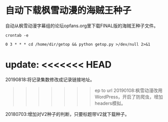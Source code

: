 # 自动下载枫雪动漫的海贼王种子
自动从枫雪动漫字幕组的论坛opfans.org里下载FINAL版的海贼王种子文件。

``crontab -e``

``0 3 * * * cd /home/dir/getop && python getop.py >/dev/null 2>&1``

update:
<<<<<<< HEAD
=======
20190818:将记录集数修改成记录链接地址。

>>>>>>> ep to url
20190108:枫雪动漫改用WordPress，开启了防爬虫，增加headers模拟。

20180703:增加对V2种子的判断，只要标题带V2就下载种子。
